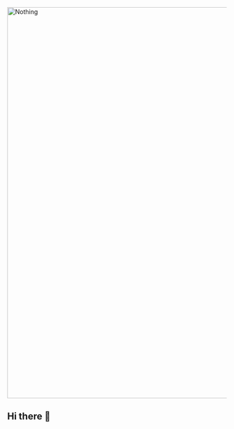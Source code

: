 <img src="https://repository-images.githubusercontent.com/588181932/e36ec678-7984-4cdd-8e4c-a3932772ff8e" alt="Nothing" width="900">

## Hi there 👋
